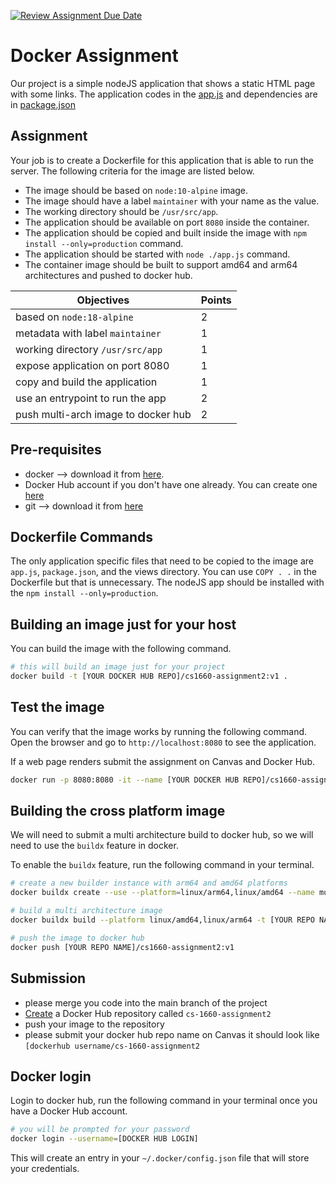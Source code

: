 [![Review Assignment Due Date](https://classroom.github.com/assets/deadline-readme-button-24ddc0f5d75046c5622901739e7c5dd533143b0c8e959d652212380cedb1ea36.svg)](https://classroom.github.com/a/9VIG5LKs)
# Docker Assignment

Our project is a simple nodeJS application that shows a static HTML page with some links. The application codes in the [app.js](app.js) and dependencies are in [package.json](package.json)

## Assignment
Your job is to create a Dockerfile for this application that is able to run the server. The following criteria for the image are listed below.

- The image should be based on `node:10-alpine` image. 
- The image should have a label `maintainer` with your name as the value.
- The working directory should be `/usr/src/app`.
- The application should be available on port `8080` inside the container.
- The application should be copied and built inside the image with `npm install --only=production` command.
- The application should be started with `node ./app.js` command.
- The container image should be built to support amd64 and arm64 architectures and pushed to docker hub.

| Objectives                                     | Points |
|------------------------------------------------|--------|
| based on `node:18-alpine`                      | 2      |
| metadata with label `maintainer`               | 1      |
| working directory `/usr/src/app`               | 1      |
| expose application on port 8080 | 1      |
| copy and build the application                 | 1      |
| use an entrypoint to run the app               | 2      |
| push multi-arch image to docker hub            | 2      |

## Pre-requisites
- docker -->  download it from [here](https://www.docker.com/products/docker-desktop).
- Docker Hub account if you don't have one already. You can create one [here](https://hub.docker.com/signup)
- git --> download it from [here](https://git-scm.com/downloads)


## Dockerfile Commands
The only application specific files that need to be copied to the image are `app.js`, `package.json`, and the views directory. You can use `COPY . .` in the Dockerfile but that is unnecessary. The nodeJS app should be installed with the `npm install --only=production`.

## Building an image just for your host
You can build the image with the following command. 

```bash
# this will build an image just for your project
docker build -t [YOUR DOCKER HUB REPO]/cs1660-assignment2:v1 .
```

## Test the image
You can verify that the image works by running the following command. Open the browser and go to `http://localhost:8080` to see the application.

If a web page renders submit the assignment on Canvas and Docker Hub.

```bash
docker run -p 8080:8080 -it --name [YOUR DOCKER HUB REPO]/cs1660-assignment2:v1 --rm app
```

## Building the cross platform image
We will need to submit a multi architecture build to docker hub, so we will need to use the `buildx` feature in docker. 

To enable the `buildx` feature, run the following command in your terminal.

```bash 
# create a new builder instance with arm64 and amd64 platforms
docker buildx create --use --platform=linux/arm64,linux/amd64 --name multi-platform-builder

# build a multi architecture image
docker buildx build --platform linux/amd64,linux/arm64 -t [YOUR REPO NAME]/cs1660-assignment2:v1 .

# push the image to docker hub
docker push [YOUR REPO NAME]/cs1660-assignment2:v1
```
## Submission
- please merge you code into the main branch of the project
- [Create](https://docs.docker.com/docker-hub/quickstart/) a Docker Hub repository called `cs-1660-assignment2`
- push your image to the repository
- please submit your docker hub repo name on Canvas it should look like `[dockerhub username/cs-1660-assignment2`

## Docker login
Login to docker hub, run the following command in your terminal once you have a Docker Hub account.

```bash
# you will be prompted for your password
docker login --username=[DOCKER HUB LOGIN]
```

This will create an entry in your `~/.docker/config.json` file that will store your credentials.
